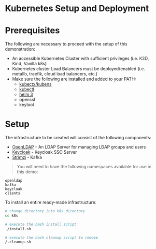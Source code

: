# Kubernetes Setup and Deployment

# Prerequisites

The following are necessary to proceed with the setup of this demonstration: 

- An accessible Kubernetes Cluster with sufficient privileges (i.e. K3D, Kind, Vanilla k8s)
- Kubernetes cluster Load Balancers must be deployed/enabled (i.e. metallb, traefik, cloud load balancers, etc.)
- Make sure the following are installed and added to your PATH: 
    - [kubectx/kubens](https://github.com/ahmetb/kubectx)
    - [kubectl](https://kubernetes.io/docs/tasks/tools/install-kubectl/)
    - [helm 3](https://helm.sh/docs/intro/install/)
    - openssl
    - keytool

# Setup

The infrastructure to be created will consist of the following components: 

- [OpenLDAP](https://www.openldap.org/) - An LDAP Server for managing LDAP groups and users
- [Keycloak](https://www.keycloak.org/) - Keycloak SSO Server
- [Strimzi](https://strimzi.io/) - Kafka

> You will need to have the following namespaces available for use in this demo:

```
openldap
kafka
keycloak
clients
```

To install an entire ready-made infrastructure: 

```bash
# change directory into k8s directory
cd k8s

# execute the bash install script
./install.sh

# execute the bash cleanup script to remove
/.cleanup.sh
```